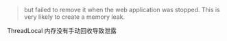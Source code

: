 > but failed to remove it when the web application was stopped. This is very likely to create a memory leak.

ThreadLocal 内存没有手动回收导致泄露








